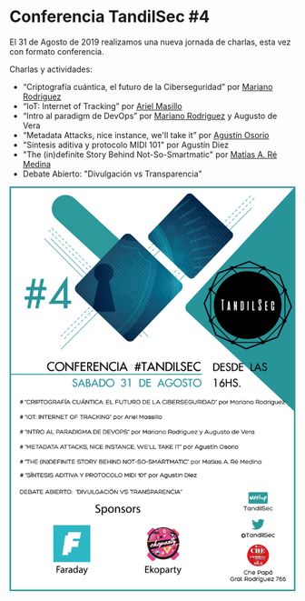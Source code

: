 # Conferencia TandilSec #4

El 31 de Agosto de 2019 realizamos una nueva jornada de charlas, esta vez con formato conferencia.


Charlas y actividades:

- “Criptografía cuántica, el futuro de la Ciberseguridad” por [Mariano Rodriguez](https://twitter.com/martemars)
- “IoT: Internet of Tracking” por [Ariel Masillo](https://twitter.com/ArielMasillo)
- “Intro al paradigm de DevOps” por [Mariano Rodriguez](https://twitter.com/martemars) y Augusto de Vera
- “Metadata Attacks, nice instance, we'll take it” por [Agustín Osorio](https://twitter.com/AgustnOsorio4)
- "Síntesis aditiva y protocolo MIDI 101" por Agustín Diez
- "The (in)definite Story Behind Not-So-Smartmatic" por [Matías A. Ré Medina](https://twitter.com/mattaereal)
- Debate Abierto: "Divulgación vs Transparencia"


[![Flyer](CharlasTandilSec-2019-08-31.png)](https://www.meetup.com/TandilSec/events/263623359/)
